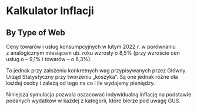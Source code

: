 # Kalkulator Inflacji

## By Type of Web

Ceny towarów i usług konsumpcyjnych w lutym 2022 r. w porównaniu z analogicznym miesiącem ub. roku wzrosły o 8,5% (przy wzroście cen usług o – 9,1% i towarów – o 8,3%).

To jednak przy założeniu konkretnych wag przypisywanych przez Główny Urząd Statystyczny przy tworzeniu „koszyka”. Są one jednak różne dla każdej osoby i zależą od tego na co i ile wydajemy pieniędzy.

Niniejsza symulacja pozwala oszacować indywidualną inflację na podstawie podanych wydatków w każdej z kategorii, które bierze pod uwagę GUS.
